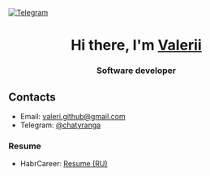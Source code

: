 [![Telegram](https://img.shields.io/badge/Telegram-2CA5E0?logo=telegram&logoColor=white)](https://t.me/chatyranga)

<!---
[![linkedin](https://img.shields.io/badge/LinkedIn-0077B5?logo=linkedin&logoColor=white)](https://www.linkedin.com/in/valerii-nizhegorodskii-350370119/)
--->

<h1 align="center">Hi there, I'm <a href="https://t.me/chatyranga" target="_blank">Valerii</a>
 <!---
<img src="https://github.com/blackcater/blackcater/raw/main/images/Hi.gif" height="32"/></h1>
 --->
<h3 align="center">Software developer</h3>

<!---
- 👋 Hi, I’m @ValeriiGithub
- 👀 I’m interested in ...
- 🌱 I’m currently learning ...
- 💞️ I’m looking to collaborate on ...
- 📫 How to reach me ...
--->
<!---
ValeriiGithub/ValeriiGithub is a ✨ special ✨ repository because its `README.md` (this file) appears on your GitHub profile.
You can click the Preview link to take a look at your changes.
--->

<!---
## About

* Creative Python & Go developer with extensive experience in creating web applications, programs and scripts for automation of production processes;
* I am dedicated to my work and strive to create high-quality software to meet the needs of the organization and users;
* I have been developing for many years and have excellent teamwork skills and the ability to solve complex problems;
* I am interested in news and thoughts from the IT sphere: I watch videos on YouTube channels of Timofey Hiryanov, Sergey Nemchinsky, Dmitry Avdeenko, channels "selfedu", "Ityborod", etc.;
* I continue to learn Python on my own from books by authors such as: 
Mark Lutz, Eric Mathis, Antonio Mele, Tony Gaddis, Aditya Bhargava, Robin Martin, Al Sweygart, etc.;
* In my spare time, I develop a project to analyze the results of medical research to help people monitor the dynamics of health throughout their lives;
* I am engaged in cycling, I like to play chess, I read fiction and self-development books;
* I am fond of Arduino;
* I'm learning to play the accordion.
--->

<!---
## I’m currently working on
  * Youtube [channel](https://www.youtube.com/channel/UCYspuehThql30psLWg3c-fA/?sub_confirmation=1) about Python [![YouTube Channel Subscribers](https://img.shields.io/youtube/channel/subscribers/UCYspuehThql30psLWg3c-fA)](https://www.youtube.com/channel/UCYspuehThql30psLWg3c-fA/?sub_confirmation=1) 
  * And [channel](https://www.youtube.com/channel/UCYLIThkSR1JmUoxLXtc-S9w/?sub_confirmation=1) about lifestyle, remote work and hobbies [![YouTube Channel Subscribers](https://img.shields.io/youtube/channel/subscribers/UCYLIThkSR1JmUoxLXtc-S9w)](https://www.youtube.com/channel/UCYLIThkSR1JmUoxLXtc-S9w/?sub_confirmation=1) 
  * Content creating  for my [LinkedIn account](https://www.linkedin.com/feed/hashtag/?keywords=kaziamov)
  * Creating a graphic design for my [Instagram account](https://instagram.com/kaziamov_) about Python
  * And writing code (my last week stats):

<!--START_SECTION:waka-->

<!--

```txt
Python           18 hrs 5 mins   ██████████████████████░░░   88.19 %
Text             1 hr 23 mins    █▓░░░░░░░░░░░░░░░░░░░░░░░   06.75 %
HTML             27 mins         ▓░░░░░░░░░░░░░░░░░░░░░░░░   02.23 %
Other            11 mins         ▒░░░░░░░░░░░░░░░░░░░░░░░░   00.97 %
JSON             10 mins         ▒░░░░░░░░░░░░░░░░░░░░░░░░   00.87 %
```

<!--END_SECTION:waka-->



<!--
## What I'm planning to do

## I’m currently learning ...

## 👯 I’m looking to collaborate on ...
## 🤔 I’m looking for help with ...
## 💬 Ask me about graphic design, marketing or psychology
## 📫 How to reach me: ...
## 😄 Pronouns: ...
## ⚡ Fun fact: ...
-->


## Contacts

* Email: [valeri.github@gmail.com](mailto:valeri.github@gmail.com)
* Telegram: [@chatyranga](https://t.me/chatyranga)
<!---
* LinkedIn: [in/kaziamov](https://www.linkedin.com/in/kaziamov)
--->

### Resume
* HabrCareer: [Resume (RU)](https://career.habr.com/habrik_aureus)

<!---
* LinkedIn: [Resume (EN)](https://www.linkedin.com/in/kaziamov)
--->
<!---
## Resume
[Download Resume](https://github.com/DEBAGanov/DEBAGanov/raw/main/ResumeBaganov.pdf)
![Resume](https://github.com/DEBAGanov/DEBAGanov/raw/main/ResumeGit.jpeg)
--->


<!---
[![LeetCode Stats](https://leetcode.card.workers.dev/kaziamov?theme=dark&font=source_code_pro&extension=null)](https://leetcode.com/kaziamov/)
[![CodeWars](https://www.codewars.com/users/kaziamov/badges/large)](https://www.codewars.com/r/N0so6Q)
--->
<!---
<details>
<summary>📃 LeetCode&CodeWars</summary>

</details>
--->

<!---
## LeetCode&CodeWars

[![Valerii LeetCode Stats](https://leetcode-stats-six.vercel.app/?username=ValeriiGithub&theme=dark)](https://github.com/ValeriiGithub/leetcode-stats)
--->

<!---
[![Valerii LeetCode Stats](https://leetcode.card.workers.dev/ValeriiGithub?theme=dark&font=source_code_pro&extension=null)](https://leetcode.com/ValeriiGithub/)
--->

<!---
[![CodeWars](https://www.codewars.com/users/ValeriiGithub/badges/large)](https://www.codewars.com/r/N0so6Q)
--->

<!---
![Codewars](https://github.r2v.ch/codewars?user=ValeriiGithub)
--->


<!---

## Skills
--->

<!---
<img align="right" src="" />
-->

<!---
<img align="right" src="https://img.shields.io/badge/GIT-E44C30?logo=git&logoColor=white" />
<img align="right" src="https://img.shields.io/badge/BASH-4EAA25?logo=gnu-bash&logoColor=white" />
<img align="right" src="https://img.shields.io/badge/Python-FFD43B?logo=python&logoColor=blue" />

**Programming Languages**


<img align="right" src="https://img.shields.io/badge/sqlite-%2307405e.svg?logo=sqlite&logoColor=white" />
<img align="right" src="https://img.shields.io/badge/PostgreSQL-316192?logo=postgresql&logoColor=white" />

**Database**

<img align="right" src="https://img.shields.io/badge/Linux-FCC624?logo=linux&logoColor=black" />
<img align="right" src="https://img.shields.io/badge/Ubuntu-E95420?logo=ubuntu&logoColor=white" />
<img align="right" src="https://img.shields.io/badge/Windows-0078D6?logo=windows&logoColor=white" />

**Operating Systems**


<img align="right" src="https://img.shields.io/badge/LaTeX-47A141?logo=LaTeX&logoColor=white" />
<img align="right" src="https://img.shields.io/badge/sublime_text-%23575757.svg?logo=sublime-text&logoColor=important" />
<img align="right" src="https://img.shields.io/badge/VSCode-0078D4?logo=visual%20studio%20code&logoColor=white" />
<img align="right" src="https://img.shields.io/badge/PyCharm-000000.svg?logo=PyCharm&logoColor=white" />
<img align="right" src="https://img.shields.io/badge/IntelliJ_IDEA-000000.svg?logo=intellij-idea&logoColor=white" />

**IDE**

<img align="right" src="https://img.shields.io/badge/SQL_Alchemy-003545?logo=aqlalchemy&logoColor=white" />
<img align="right" src="https://img.shields.io/badge/FastAPI-005571?logo=fastapi&logoColor=white" />
<img align="right" src="https://img.shields.io/badge/Django-092E20?logo=django&logoColor=white" />
<img align="right" src="https://img.shields.io/badge/Docker-2CA5E0?logo=docker&logoColor=white" />

**Frameworks & Library**


<img align="right" src="https://img.shields.io/badge/English-B1-blue?logo=data:image/svg%2bxml;base64,PHN2ZyB4bWxucz0iaHR0cDovL3d3dy53My5vcmcvMjAwMC9zdmciIGlkPSJmbGFnLWljb24tY3NzLWdiLWVuZyIgdmlld0JveD0iMCAwIDY0MCA0ODAiPgogIDxwYXRoIGZpbGw9IiNmZmYiIGQ9Ik0wIDBoNjQwdjQ4MEgweiIvPgogIDxwYXRoIGZpbGw9IiNjZTExMjQiIGQ9Ik0yODEuNiAwaDc2Ljh2NDgwaC03Ni44eiIvPgogIDxwYXRoIGZpbGw9IiNjZTExMjQiIGQ9Ik0wIDIwMS42aDY0MHY3Ni44SDB6Ii8+Cjwvc3ZnPgo=" />
<img align="right" src="https://img.shields.io/badge/Russian-mother tongue-green?logo=data:image/svg%2bxml;base64," />


**Languages**

<img align="right" src="https://img.shields.io/badge/pandas-%23150458.svg?logo=pandas&logoColor=white" />

**ML/DL**

![](https://komarev.com/ghpvc/?username=ValeriiGithub)

--->
